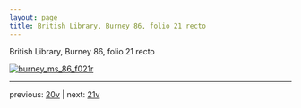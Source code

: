 ```yaml
---
layout: page
title: British Library, Burney 86, folio 21 recto
---
```


British Library, Burney 86, folio 21 recto

[![burney_ms_86_f021r](http://www.homermultitext.org/iipsrv?IIIF=/project/homer/pyramidal/deepzoom/bl/burney86imgs/v1/burney_ms_86_f021r.tif/full/800,/0/default.jpg)](http://www.homermultitext.org/ict2/?urn=urn:cite2:bl:burney86imgs.v1:burney_ms_86_f021r) 

---

previous:  [20v](../20v/) | next: [21v](../21v/)